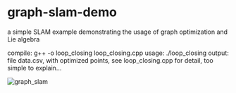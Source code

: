 # graph-slam-demo
a simple SLAM example demonstrating the usage of graph optimization and Lie algebra 

compile: g++ -o loop_closing loop_closing.cpp
usage: ./loop_closing
output: file data.csv, with optimized points, see loop_closing.cpp for detail, too simple to explain...

![graph_slam](https://user-images.githubusercontent.com/37541249/127424562-b6966548-6dc8-449b-8eea-f72ad9a2ca7f.png)
